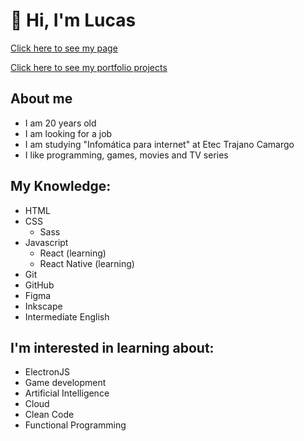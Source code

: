 # 👋 Hi, I'm Lucas

[Click here to see my page](https://lucasregisdemoraes.github.io/)

[Click here to see my portfolio projects](https://lucasregisdemoraes.github.io/pages/projects)

## About me
- I am 20 years old
- I am looking for a job
- I am studying "Infomática para internet" at Etec Trajano Camargo
- I like programming, games, movies and TV series

## My Knowledge:
- HTML
- CSS
  - Sass
- Javascript
  - React (learning)
  - React Native (learning)
- Git
- GitHub
- Figma
- Inkscape
- Intermediate English

## I'm interested in learning about:
- ElectronJS
- Game development
- Artificial Intelligence
- Cloud
- Clean Code
- Functional Programming
